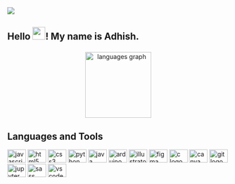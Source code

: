 <img src = "[https://user-images.githubusercontent.com/108925850/225847563-3b635f0c-7d8f-4b7d-a944-021bdfe74034.gif](https://media.giphy.com/media/vtm4qejJIl1ERPIrbA/giphy.gif)">

<h2 align="left">Hello <img src="https://github.com/sciencepal/sciencepal/blob/master/assets/Hi.gif" width="29px">! My name is Adhish.</h2>

###

<div align="center">
<!--<img src="https://github-readme-stats.vercel.app/api?hide_title=false&hide_rank=false&show_icons=true&include_all_commits=true&count_private=true&disable_animations=false&theme=dracula&locale=en&hide_border=false&username=adhishakya" height="150" alt="stats graph"  />-->
<img src="https://github-readme-stats.vercel.app/api/top-langs?locale=en&count_private=true&hide_title=false&layout=compact&card_width=320&langs_count=5&theme=dracula&hide_border=false&username=adhishakya" height="150" alt="languages graph"  />
</div>

<!--<div align="center">
  <img src="https://github-readme-stats.vercel.app/api?hide_title=false&hide_rank=false&show_icons=true&include_all_commits=true&count_private=true&disable_animations=false&theme=dracula&locale=en&hide_border=false&username=adhishakya" height="200" alt="stats_graph" /><br><br>
  <img src = "https://streak-stats.demolab.com/?user=adhishakya&theme=dracula" height="200"/><br>
  <br>
  
  <img src="https://github-readme-stats.vercel.app/api/top-langs?locale=en&hide_title=false&layout=compact&card_width=320&langs_count=6&theme=dracula&hide_border=false&count_private=true&username=adhishakya" height="200" alt="languages graph"  />
</div>
-->

###
<h2>Languages and Tools</h2>
<div align="left">
  <a href="https://developer.mozilla.org/en-US/docs/Web/JavaScript" target=#><img src="https://cdn.jsdelivr.net/gh/devicons/devicon/icons/javascript/javascript-original.svg" height="30" width="42" alt="javascript logo"  /></a>
  <a href="https://developer.mozilla.org/en-US/docs/Web/HTML" target=#>
  <img src="https://cdn.jsdelivr.net/gh/devicons/devicon/icons/html5/html5-original.svg" height="30" width="42" alt="html5 logo"  /></a>
  <a href ="https://developer.mozilla.org/en-US/docs/Web/CSS">
  <img src="https://cdn.jsdelivr.net/gh/devicons/devicon/icons/css3/css3-original.svg" height="30" width="42" alt="css3 logo"  /></a>
  <a href="https://docs.python.org/">
  <img src="https://cdn.jsdelivr.net/gh/devicons/devicon/icons/python/python-original.svg" height="30" width="42" alt="python logo"  /></a>
  <a href="https://docs.oracle.com/en/java/">
  <img src="https://cdn.jsdelivr.net/gh/devicons/devicon/icons/java/java-original.svg" height="30" width="42" alt="java logo"  /></a>
  <a href="https://docs.arduino.cc/">
  <img src="https://cdn.jsdelivr.net/gh/devicons/devicon/icons/arduino/arduino-original.svg" height="30" width="42" alt="arduino logo"  /></a>
  <a href="https://helpx.adobe.com/illustrator/user-guide.html">
  <img src="https://cdn.jsdelivr.net/gh/devicons/devicon/icons/illustrator/illustrator-plain.svg" height="30" width="42" alt="illustrator logo"  /></a>
  <a href="https://help.figma.com/hc/en-us">
  <img src="https://cdn.jsdelivr.net/gh/devicons/devicon/icons/figma/figma-original.svg" height="30" width="42" alt="figma logo"  /></a>
  <a href="https://devdocs.io/c/">
  <img src="https://cdn.jsdelivr.net/gh/devicons/devicon/icons/c/c-original.svg" height="30" width="42" alt="c logo"  /></a>
  <a href= "https://www.canva.com/help/">
  <img src="https://cdn.jsdelivr.net/gh/devicons/devicon/icons/canva/canva-original.svg" height="30" width="42" alt="canva logo"  /></a>
  <a href="https://git-scm.com/doc">
  <img src="https://cdn.jsdelivr.net/gh/devicons/devicon/icons/git/git-original.svg" height="30" width="42" alt="git logo"  /></a>
  <a href="https://docs.jupyter.org/en/latest/">
  <img src="https://cdn.jsdelivr.net/gh/devicons/devicon/icons/jupyter/jupyter-original.svg" height="30" width="42" alt="jupyter logo"  /></a>
  <a href="https://sass-lang.com/documentation/">
  <img src="https://cdn.jsdelivr.net/gh/devicons/devicon/icons/sass/sass-original.svg" height="30" width="42" alt="sass logo"  /></a>
  <a href="https://code.visualstudio.com/docs"><img src="https://cdn.jsdelivr.net/gh/devicons/devicon/icons/vscode/vscode-original.svg" height="30" width="42" alt="vscode logo"  /></a>
</div>

###
<!--
<div align="left">
  <img src="https://img.shields.io/static/v1?message=Instagram&logo=instagram&label=&color=E4405F&logoColor=white&labelColor=&style=for-the-badge" height="35" alt="instagram logo"  />
  <a href="https://discord.com/channels/@me" target="#">
    <img src="https://img.shields.io/static/v1?message=Discord&logo=discord&label=&color=7289DA&logoColor=white&labelColor=&style=for-the-badge" height="35" alt="discord logo"  />
  </a>
  <a href="shakyaadhish@gmail.com" target="_blank">
    <img src="https://img.shields.io/static/v1?message=Gmail&logo=gmail&label=&color=D14836&logoColor=white&labelColor=&style=for-the-badge" height="35" alt="gmail logo"  />
  </a>
  <img src="https://img.shields.io/static/v1?message=LinkedIn&logo=linkedin&label=&color=0077B5&logoColor=white&labelColor=&style=for-the-badge" height="35" alt="linkedin logo"  />
</div>

###

<br clear="both">


###
-->

